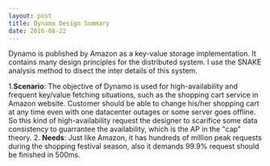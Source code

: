 ```yaml
---
layout: post
title: Dynamo Design Summary
date: 2016-08-22
---
```



Dynamo is published by Amazon as a key-value storage implementation. It contains many design principles for the distributed system. 
I use the SNAKE analysis method to disect the inter details of this system.

1.**Scenario**: The objective of Dynamo is used for high-availability and frequent key/value fetching situations, such as the shopping cart
          service in Amazon website. Customer should be able to change his/her shopping cart at any time even with one datacenter outages
          or some server goes offline. So this kind of high-availability request the designer to scarifice some data consistency to guarrantee
          the availability, which is the AP in the "cap" theory.
2. **Needs**: Just like Amazon, it has hundreds of million peak requests during the shopping festival season, also it demands 99.9% request should be finished in 500ms. 
